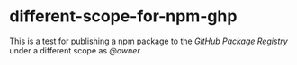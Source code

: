 # different-scope-for-npm-ghp

This is a test for publishing a npm package to the *GitHub Package Registry*  under a different scope as *@owner*